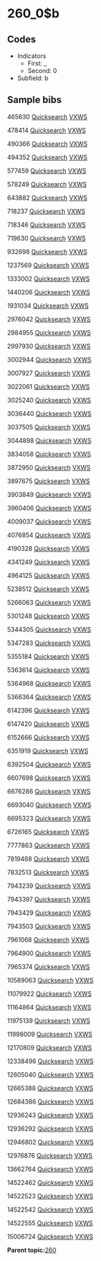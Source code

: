 # 260\_0$b

## Codes

-   Indicators
    -   First: \_
    -   Second: 0
-   Subfield: b

## Sample bibs

465630 [Quicksearch](https://search.library.yale.edu/catalog/465630) [VXWS](http://prodorbis.library.yale.edu:7014/vxws/GetHoldingsService?bibId=465630)

478414 [Quicksearch](https://search.library.yale.edu/catalog/478414) [VXWS](http://prodorbis.library.yale.edu:7014/vxws/GetHoldingsService?bibId=478414)

490366 [Quicksearch](https://search.library.yale.edu/catalog/490366) [VXWS](http://prodorbis.library.yale.edu:7014/vxws/GetHoldingsService?bibId=490366)

494352 [Quicksearch](https://search.library.yale.edu/catalog/494352) [VXWS](http://prodorbis.library.yale.edu:7014/vxws/GetHoldingsService?bibId=494352)

577459 [Quicksearch](https://search.library.yale.edu/catalog/577459) [VXWS](http://prodorbis.library.yale.edu:7014/vxws/GetHoldingsService?bibId=577459)

578249 [Quicksearch](https://search.library.yale.edu/catalog/578249) [VXWS](http://prodorbis.library.yale.edu:7014/vxws/GetHoldingsService?bibId=578249)

643882 [Quicksearch](https://search.library.yale.edu/catalog/643882) [VXWS](http://prodorbis.library.yale.edu:7014/vxws/GetHoldingsService?bibId=643882)

718237 [Quicksearch](https://search.library.yale.edu/catalog/718237) [VXWS](http://prodorbis.library.yale.edu:7014/vxws/GetHoldingsService?bibId=718237)

718346 [Quicksearch](https://search.library.yale.edu/catalog/718346) [VXWS](http://prodorbis.library.yale.edu:7014/vxws/GetHoldingsService?bibId=718346)

719630 [Quicksearch](https://search.library.yale.edu/catalog/719630) [VXWS](http://prodorbis.library.yale.edu:7014/vxws/GetHoldingsService?bibId=719630)

932698 [Quicksearch](https://search.library.yale.edu/catalog/932698) [VXWS](http://prodorbis.library.yale.edu:7014/vxws/GetHoldingsService?bibId=932698)

1237569 [Quicksearch](https://search.library.yale.edu/catalog/1237569) [VXWS](http://prodorbis.library.yale.edu:7014/vxws/GetHoldingsService?bibId=1237569)

1333002 [Quicksearch](https://search.library.yale.edu/catalog/1333002) [VXWS](http://prodorbis.library.yale.edu:7014/vxws/GetHoldingsService?bibId=1333002)

1440206 [Quicksearch](https://search.library.yale.edu/catalog/1440206) [VXWS](http://prodorbis.library.yale.edu:7014/vxws/GetHoldingsService?bibId=1440206)

1931034 [Quicksearch](https://search.library.yale.edu/catalog/1931034) [VXWS](http://prodorbis.library.yale.edu:7014/vxws/GetHoldingsService?bibId=1931034)

2976042 [Quicksearch](https://search.library.yale.edu/catalog/2976042) [VXWS](http://prodorbis.library.yale.edu:7014/vxws/GetHoldingsService?bibId=2976042)

2984955 [Quicksearch](https://search.library.yale.edu/catalog/2984955) [VXWS](http://prodorbis.library.yale.edu:7014/vxws/GetHoldingsService?bibId=2984955)

2997930 [Quicksearch](https://search.library.yale.edu/catalog/2997930) [VXWS](http://prodorbis.library.yale.edu:7014/vxws/GetHoldingsService?bibId=2997930)

3002944 [Quicksearch](https://search.library.yale.edu/catalog/3002944) [VXWS](http://prodorbis.library.yale.edu:7014/vxws/GetHoldingsService?bibId=3002944)

3007927 [Quicksearch](https://search.library.yale.edu/catalog/3007927) [VXWS](http://prodorbis.library.yale.edu:7014/vxws/GetHoldingsService?bibId=3007927)

3022061 [Quicksearch](https://search.library.yale.edu/catalog/3022061) [VXWS](http://prodorbis.library.yale.edu:7014/vxws/GetHoldingsService?bibId=3022061)

3025240 [Quicksearch](https://search.library.yale.edu/catalog/3025240) [VXWS](http://prodorbis.library.yale.edu:7014/vxws/GetHoldingsService?bibId=3025240)

3036440 [Quicksearch](https://search.library.yale.edu/catalog/3036440) [VXWS](http://prodorbis.library.yale.edu:7014/vxws/GetHoldingsService?bibId=3036440)

3037505 [Quicksearch](https://search.library.yale.edu/catalog/3037505) [VXWS](http://prodorbis.library.yale.edu:7014/vxws/GetHoldingsService?bibId=3037505)

3044898 [Quicksearch](https://search.library.yale.edu/catalog/3044898) [VXWS](http://prodorbis.library.yale.edu:7014/vxws/GetHoldingsService?bibId=3044898)

3834058 [Quicksearch](https://search.library.yale.edu/catalog/3834058) [VXWS](http://prodorbis.library.yale.edu:7014/vxws/GetHoldingsService?bibId=3834058)

3872950 [Quicksearch](https://search.library.yale.edu/catalog/3872950) [VXWS](http://prodorbis.library.yale.edu:7014/vxws/GetHoldingsService?bibId=3872950)

3897675 [Quicksearch](https://search.library.yale.edu/catalog/3897675) [VXWS](http://prodorbis.library.yale.edu:7014/vxws/GetHoldingsService?bibId=3897675)

3903849 [Quicksearch](https://search.library.yale.edu/catalog/3903849) [VXWS](http://prodorbis.library.yale.edu:7014/vxws/GetHoldingsService?bibId=3903849)

3960406 [Quicksearch](https://search.library.yale.edu/catalog/3960406) [VXWS](http://prodorbis.library.yale.edu:7014/vxws/GetHoldingsService?bibId=3960406)

4009037 [Quicksearch](https://search.library.yale.edu/catalog/4009037) [VXWS](http://prodorbis.library.yale.edu:7014/vxws/GetHoldingsService?bibId=4009037)

4076854 [Quicksearch](https://search.library.yale.edu/catalog/4076854) [VXWS](http://prodorbis.library.yale.edu:7014/vxws/GetHoldingsService?bibId=4076854)

4190328 [Quicksearch](https://search.library.yale.edu/catalog/4190328) [VXWS](http://prodorbis.library.yale.edu:7014/vxws/GetHoldingsService?bibId=4190328)

4341249 [Quicksearch](https://search.library.yale.edu/catalog/4341249) [VXWS](http://prodorbis.library.yale.edu:7014/vxws/GetHoldingsService?bibId=4341249)

4964125 [Quicksearch](https://search.library.yale.edu/catalog/4964125) [VXWS](http://prodorbis.library.yale.edu:7014/vxws/GetHoldingsService?bibId=4964125)

5238512 [Quicksearch](https://search.library.yale.edu/catalog/5238512) [VXWS](http://prodorbis.library.yale.edu:7014/vxws/GetHoldingsService?bibId=5238512)

5266063 [Quicksearch](https://search.library.yale.edu/catalog/5266063) [VXWS](http://prodorbis.library.yale.edu:7014/vxws/GetHoldingsService?bibId=5266063)

5301248 [Quicksearch](https://search.library.yale.edu/catalog/5301248) [VXWS](http://prodorbis.library.yale.edu:7014/vxws/GetHoldingsService?bibId=5301248)

5344305 [Quicksearch](https://search.library.yale.edu/catalog/5344305) [VXWS](http://prodorbis.library.yale.edu:7014/vxws/GetHoldingsService?bibId=5344305)

5347283 [Quicksearch](https://search.library.yale.edu/catalog/5347283) [VXWS](http://prodorbis.library.yale.edu:7014/vxws/GetHoldingsService?bibId=5347283)

5355184 [Quicksearch](https://search.library.yale.edu/catalog/5355184) [VXWS](http://prodorbis.library.yale.edu:7014/vxws/GetHoldingsService?bibId=5355184)

5363614 [Quicksearch](https://search.library.yale.edu/catalog/5363614) [VXWS](http://prodorbis.library.yale.edu:7014/vxws/GetHoldingsService?bibId=5363614)

5364968 [Quicksearch](https://search.library.yale.edu/catalog/5364968) [VXWS](http://prodorbis.library.yale.edu:7014/vxws/GetHoldingsService?bibId=5364968)

5366364 [Quicksearch](https://search.library.yale.edu/catalog/5366364) [VXWS](http://prodorbis.library.yale.edu:7014/vxws/GetHoldingsService?bibId=5366364)

6142396 [Quicksearch](https://search.library.yale.edu/catalog/6142396) [VXWS](http://prodorbis.library.yale.edu:7014/vxws/GetHoldingsService?bibId=6142396)

6147420 [Quicksearch](https://search.library.yale.edu/catalog/6147420) [VXWS](http://prodorbis.library.yale.edu:7014/vxws/GetHoldingsService?bibId=6147420)

6152666 [Quicksearch](https://search.library.yale.edu/catalog/6152666) [VXWS](http://prodorbis.library.yale.edu:7014/vxws/GetHoldingsService?bibId=6152666)

6351919 [Quicksearch](https://search.library.yale.edu/catalog/6351919) [VXWS](http://prodorbis.library.yale.edu:7014/vxws/GetHoldingsService?bibId=6351919)

6392504 [Quicksearch](https://search.library.yale.edu/catalog/6392504) [VXWS](http://prodorbis.library.yale.edu:7014/vxws/GetHoldingsService?bibId=6392504)

6607698 [Quicksearch](https://search.library.yale.edu/catalog/6607698) [VXWS](http://prodorbis.library.yale.edu:7014/vxws/GetHoldingsService?bibId=6607698)

6676286 [Quicksearch](https://search.library.yale.edu/catalog/6676286) [VXWS](http://prodorbis.library.yale.edu:7014/vxws/GetHoldingsService?bibId=6676286)

6693040 [Quicksearch](https://search.library.yale.edu/catalog/6693040) [VXWS](http://prodorbis.library.yale.edu:7014/vxws/GetHoldingsService?bibId=6693040)

6695323 [Quicksearch](https://search.library.yale.edu/catalog/6695323) [VXWS](http://prodorbis.library.yale.edu:7014/vxws/GetHoldingsService?bibId=6695323)

6726165 [Quicksearch](https://search.library.yale.edu/catalog/6726165) [VXWS](http://prodorbis.library.yale.edu:7014/vxws/GetHoldingsService?bibId=6726165)

7777863 [Quicksearch](https://search.library.yale.edu/catalog/7777863) [VXWS](http://prodorbis.library.yale.edu:7014/vxws/GetHoldingsService?bibId=7777863)

7819468 [Quicksearch](https://search.library.yale.edu/catalog/7819468) [VXWS](http://prodorbis.library.yale.edu:7014/vxws/GetHoldingsService?bibId=7819468)

7832513 [Quicksearch](https://search.library.yale.edu/catalog/7832513) [VXWS](http://prodorbis.library.yale.edu:7014/vxws/GetHoldingsService?bibId=7832513)

7943239 [Quicksearch](https://search.library.yale.edu/catalog/7943239) [VXWS](http://prodorbis.library.yale.edu:7014/vxws/GetHoldingsService?bibId=7943239)

7943397 [Quicksearch](https://search.library.yale.edu/catalog/7943397) [VXWS](http://prodorbis.library.yale.edu:7014/vxws/GetHoldingsService?bibId=7943397)

7943429 [Quicksearch](https://search.library.yale.edu/catalog/7943429) [VXWS](http://prodorbis.library.yale.edu:7014/vxws/GetHoldingsService?bibId=7943429)

7943503 [Quicksearch](https://search.library.yale.edu/catalog/7943503) [VXWS](http://prodorbis.library.yale.edu:7014/vxws/GetHoldingsService?bibId=7943503)

7961068 [Quicksearch](https://search.library.yale.edu/catalog/7961068) [VXWS](http://prodorbis.library.yale.edu:7014/vxws/GetHoldingsService?bibId=7961068)

7964900 [Quicksearch](https://search.library.yale.edu/catalog/7964900) [VXWS](http://prodorbis.library.yale.edu:7014/vxws/GetHoldingsService?bibId=7964900)

7965374 [Quicksearch](https://search.library.yale.edu/catalog/7965374) [VXWS](http://prodorbis.library.yale.edu:7014/vxws/GetHoldingsService?bibId=7965374)

10589063 [Quicksearch](https://search.library.yale.edu/catalog/10589063) [VXWS](http://prodorbis.library.yale.edu:7014/vxws/GetHoldingsService?bibId=10589063)

11079922 [Quicksearch](https://search.library.yale.edu/catalog/11079922) [VXWS](http://prodorbis.library.yale.edu:7014/vxws/GetHoldingsService?bibId=11079922)

11164864 [Quicksearch](https://search.library.yale.edu/catalog/11164864) [VXWS](http://prodorbis.library.yale.edu:7014/vxws/GetHoldingsService?bibId=11164864)

11975139 [Quicksearch](https://search.library.yale.edu/catalog/11975139) [VXWS](http://prodorbis.library.yale.edu:7014/vxws/GetHoldingsService?bibId=11975139)

11998009 [Quicksearch](https://search.library.yale.edu/catalog/11998009) [VXWS](http://prodorbis.library.yale.edu:7014/vxws/GetHoldingsService?bibId=11998009)

12170809 [Quicksearch](https://search.library.yale.edu/catalog/12170809) [VXWS](http://prodorbis.library.yale.edu:7014/vxws/GetHoldingsService?bibId=12170809)

12338496 [Quicksearch](https://search.library.yale.edu/catalog/12338496) [VXWS](http://prodorbis.library.yale.edu:7014/vxws/GetHoldingsService?bibId=12338496)

12605040 [Quicksearch](https://search.library.yale.edu/catalog/12605040) [VXWS](http://prodorbis.library.yale.edu:7014/vxws/GetHoldingsService?bibId=12605040)

12665388 [Quicksearch](https://search.library.yale.edu/catalog/12665388) [VXWS](http://prodorbis.library.yale.edu:7014/vxws/GetHoldingsService?bibId=12665388)

12684386 [Quicksearch](https://search.library.yale.edu/catalog/12684386) [VXWS](http://prodorbis.library.yale.edu:7014/vxws/GetHoldingsService?bibId=12684386)

12936243 [Quicksearch](https://search.library.yale.edu/catalog/12936243) [VXWS](http://prodorbis.library.yale.edu:7014/vxws/GetHoldingsService?bibId=12936243)

12936292 [Quicksearch](https://search.library.yale.edu/catalog/12936292) [VXWS](http://prodorbis.library.yale.edu:7014/vxws/GetHoldingsService?bibId=12936292)

12946802 [Quicksearch](https://search.library.yale.edu/catalog/12946802) [VXWS](http://prodorbis.library.yale.edu:7014/vxws/GetHoldingsService?bibId=12946802)

12976876 [Quicksearch](https://search.library.yale.edu/catalog/12976876) [VXWS](http://prodorbis.library.yale.edu:7014/vxws/GetHoldingsService?bibId=12976876)

13662764 [Quicksearch](https://search.library.yale.edu/catalog/13662764) [VXWS](http://prodorbis.library.yale.edu:7014/vxws/GetHoldingsService?bibId=13662764)

14522462 [Quicksearch](https://search.library.yale.edu/catalog/14522462) [VXWS](http://prodorbis.library.yale.edu:7014/vxws/GetHoldingsService?bibId=14522462)

14522523 [Quicksearch](https://search.library.yale.edu/catalog/14522523) [VXWS](http://prodorbis.library.yale.edu:7014/vxws/GetHoldingsService?bibId=14522523)

14522542 [Quicksearch](https://search.library.yale.edu/catalog/14522542) [VXWS](http://prodorbis.library.yale.edu:7014/vxws/GetHoldingsService?bibId=14522542)

14522555 [Quicksearch](https://search.library.yale.edu/catalog/14522555) [VXWS](http://prodorbis.library.yale.edu:7014/vxws/GetHoldingsService?bibId=14522555)

15006724 [Quicksearch](https://search.library.yale.edu/catalog/15006724) [VXWS](http://prodorbis.library.yale.edu:7014/vxws/GetHoldingsService?bibId=15006724)

**Parent topic:**[260](../../tags/260/260.md)

